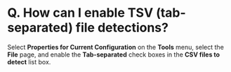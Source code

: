 # Q. How can I enable TSV (tab-separated) file detections?

Select **Properties for Current Configuration** on the **Tools** menu, select the **File** page, and enable the **Tab-separated** check boxes in the **CSV files to detect** list box.